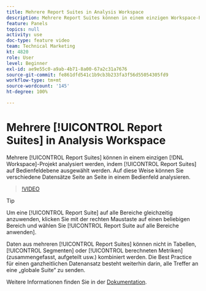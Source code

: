 ```yaml
---
title: Mehrere Report Suites in Analysis Workspace
description: Mehrere Report Suites können in einem einzigen Workspace-Projekt analysiert werden, indem Report Suites auf Bedienfeldebene ausgewählt werden. Auf diese Weise können Sie verschiedene Datensätze Seite an Seite in einem Bedienfeld analysieren.
feature: Panels
topics: null
activity: use
doc-type: feature video
team: Technical Marketing
kt: 4820
role: User
level: Beginner
exl-id: ae9e55c0-a9ab-4b71-8a00-67a2c31a7676
source-git-commit: fe861dfd541c1b9cb3b233fa3f56d55054305fd9
workflow-type: tm+mt
source-wordcount: '145'
ht-degree: 100%

---
```


# Mehrere [!UICONTROL Report Suites] in Analysis Workspace

Mehrere [!UICONTROL Report Suites] können in einem einzigen [!DNL Workspace]-Projekt analysiert werden, indem [!UICONTROL Report Suites] auf Bedienfeldebene ausgewählt werden. Auf diese Weise können Sie verschiedene Datensätze Seite an Seite in einem Bedienfeld analysieren.

>[!VIDEO](https://video.tv.adobe.com/v/32843/?quality=12)

>[!TIP]
>
> Um eine [!UICONTROL Report Suite] auf alle Bereiche gleichzeitig anzuwenden, klicken Sie mit der rechten Maustaste auf einen beliebigen Bereich und wählen Sie [!UICONTROL Report Suite auf alle Bereiche anwenden].

Daten aus mehreren [!UICONTROL Report Suites] können nicht in Tabellen, [!UICONTROL Segmenten] oder [!UICONTROL berechneten Metriken] (zusammengefasst, aufgeteilt usw.) kombiniert werden. Die Best Practice für einen ganzheitlichen Datenansatz besteht weiterhin darin, alle Treffer an eine „globale Suite“ zu senden.

Weitere Informationen finden Sie in der [Dokumentation](https://experienceleague.adobe.com/docs/analytics/analyze/analysis-workspace/build-workspace-project/multiple-report-suites.html?lang=de).
